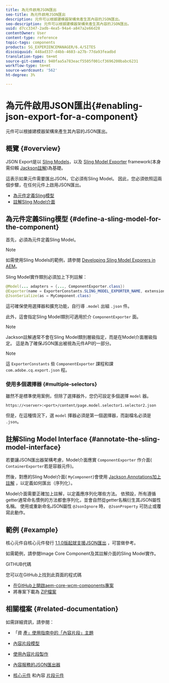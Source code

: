 ```yaml
---
title: 為元件啟用JSON匯出
seo-title: 為元件啟用JSON匯出
description: 元件可以根據建模器架構來產生其內容的JSON匯出。
seo-description: 元件可以根據建模器架構來產生其內容的JSON匯出。
uuid: d7cc3347-2adb-4ea5-94a4-a847a2e66d28
contentOwner: User
content-type: reference
topic-tags: components
products: SG_EXPERIENCEMANAGER/6.4/SITES
discoiquuid: 448ad337-d4bb-4603-a27b-77da93feadbd
translation-type: tm+mt
source-git-commit: 940faa5a783eacf5505f001cf3696200babc6231
workflow-type: tm+mt
source-wordcount: '562'
ht-degree: 3%

---
```



# 為元件啟用JSON匯出{#enabling-json-export-for-a-component}

元件可以根據建模器架構來產生其內容的JSON匯出。

## 概覽 {#overview}

JSON Export是以 [Sling Models](https://sling.apache.org/documentation/bundles/models.html)，以及 [Sling Model Exporter](https://sling.apache.org/documentation/bundles/models.html#exporter-framework-since-130) framework(本身需仰賴 [Jackson註解](https://github.com/FasterXML/jackson-annotations/wiki/Jackson-Annotations))為基礎。

這表示如果元件需要匯出JSON，它必須有Sling Model。 因此，您必須依照這兩個步驟，在任何元件上啟用JSON匯出。

* [為元件定義Sling模型](/help/sites-developing/json-exporter-components.md#define-a-sling-model-for-the-component)
* [註解Sling Model介面](#annotate-the-sling-model-interface)

## 為元件定義Sling模型 {#define-a-sling-model-for-the-component}

首先，必須為元件定義Sling Model。

>[!NOTE]
>
>如需使用Sling Models的範例，請參閱 [Developing Sling Model Exporers in AEM](https://helpx.adobe.com/experience-manager/kt/platform-repository/using/sling-model-exporter-tutorial-develop.html)。

Sling Model實作類別必須加上下列註解：

```java
@Model(... adapters = {..., ComponentExporter.class})
@Exporter(name = ExporterConstants.SLING_MODEL_EXPORTER_NAME, extensions = ExporterConstants.SLING_MODEL_EXTENSION)
@JsonSerialize(as = MyComponent.class)
```

這可確保使用選擇器和擴充功能，自行導 `.model` 出組 `.json` 件。

此外，這會指定Sling Model類別可適用於介 `ComponentExporter` 面。

>[!NOTE]
>
>Jackson註解通常不會在Sling Model類別層級指定，而是在Model介面層級指定。 這是為了確保JSON匯出被視為元件API的一部分。

>[!NOTE]
>
>這 `ExporterConstants` 些 `ComponentExporter` 課程和課 `com.adobe.cq.export.json` 程。

### 使用多個選擇器 {#multiple-selectors}

雖然不是標準使用案例，但除了選擇器外，您仍可設定多個選擇 `model` 器。

```
https://<server>:<port>/content/page.model.selector1.selector2.json
```

但是，在這種情況下，選 `model` 擇器必須是第一個選擇器，而副檔名必須是 `.json`。

## 註解Sling Model Interface {#annotate-the-sling-model-interface}

若要讓JSON匯出器架構考慮，Model介面應實 `ComponentExporter` 作介面( `ContainerExporter`若是容器元件)。

然後，對應的Sling Model介面( `MyComponent`)會使用 [Jackson Annotations加上註解](https://github.com/FasterXML/jackson-annotations/wiki/Jackson-Annotations) ，以定義如何匯出（序列化）。

Model介面需要正確加上註解，以定義應序列化哪些方法。 依預設，所有遵循getter通常命名慣例的方法都會序列化，並會自然從getter名稱衍生其JSON屬性名稱。 使用或重新命名JSON屬性 `@JsonIgnore` 時， `@JsonProperty` 可防止或覆寫此動作。

## 範例 {#example}

核心元件自核心元件發行 [1.1.0版起就支援JSON匯出](https://docs.adobe.com/content/help/zh-Hant/experience-manager-core-components/using/introduction.html) ，可當做參考。

如需範例，請參閱Image Core Component及其註解介面的Sling Model實作。

GITHUB代碼

您可以在GitHub上找到此頁面的程式碼

* [在GitHub上開啟aem-core-wcm-components專案](https://github.com/Adobe-Marketing-Cloud/aem-core-wcm-components)
* 將專案下載為 [ZIP檔案](https://github.com/Adobe-Marketing-Cloud/aem-core-wcm-components/archive/master.zip)

## 相關檔案 {#related-documentation}

如需詳細資訊，請參閱：

* 「資 [產」使用指南中的「內容片段」主題](https://helpx.adobe.com/experience-manager/6-4/assets/user-guide.html?topic=/experience-manager/6-4/assets/morehelp/content-fragments.ug.js)

* [內容片段模型](/help/assets/content-fragments-models.md)
* [使用內容片段製作](/help/sites-authoring/content-fragments.md)
* [內容服務的JSON匯出器](/help/sites-developing/json-exporter.md)
* [核心元件](https://docs.adobe.com/content/help/zh-Hant/experience-manager-core-components/using/introduction.html) 和內容 [片段元件](https://helpx.adobe.com/experience-manager/core-components/using/content-fragment-component.html)

